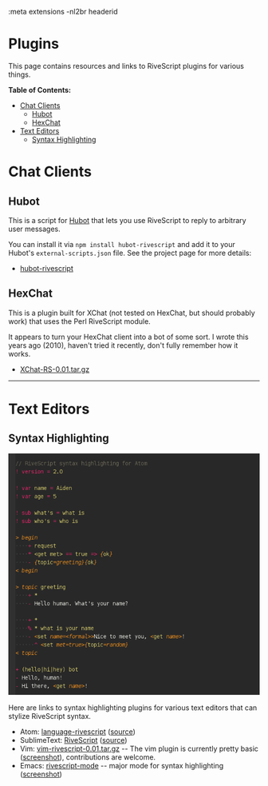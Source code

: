 :meta extensions -nl2br headerid
# Plugins

This page contains resources and links to RiveScript plugins for various things.

**Table of Contents:**

* [Chat Clients](#chat-clients)
    * [Hubot](#hubot)
    * [HexChat](#hexchat)
* [Text Editors](#text-editors)
    * [Syntax Highlighting](#syntax-highlighting)

# Chat Clients

## Hubot

This is a script for [Hubot](https://hubot.github.com/) that lets you use RiveScript
to reply to arbitrary user messages.

You can install it via `npm install hubot-rivescript` and add it to your Hubot's
`external-scripts.json` file. See the project page for more details:

* [hubot-rivescript](https://github.com/aichaos/hubot-rivescript)

## HexChat

This is a plugin built for XChat (not tested on HexChat, but should probably work)
that uses the Perl RiveScript module.

It appears to turn your HexChat client into a bot of some sort. I wrote this years
ago (2010), haven't tried it recently, don't fully remember how it works.

* [XChat-RS-0.01.tar.gz](https://static.rivescript.com/files/plugins/XChat-RS-0.01.tar.gz)

- - -

# Text Editors

## Syntax Highlighting

![Atom Highlighting](https://raw.githubusercontent.com/aichaos/atom-rivescript/master/screenshot.png)

Here are links to syntax highlighting plugins for various text editors that can
stylize RiveScript syntax.

* Atom: [language-rivescript](https://atom.io/packages/language-rivescript) ([source](https://github.com/aichaos/atom-rivescript))
* SublimeText: [RiveScript](https://packagecontrol.io/packages/RiveScript) ([source](https://github.com/thebakeryio/rivescript-sublimetext))
* Vim: [vim-rivescript-0.01.tar.gz](https://static.rivescript.com/files/etc/vim-rivescript-0.01.tar.gz) -- The vim plugin is currently
  pretty basic ([screenshot](https://static.rivescript.com/files/etc/vim-rivescript-0.01.png)), contributions are welcome.
* Emacs: [rivescript-mode](https://github.com/escherdragon/rivescript-mode) -- major mode for syntax highlighting ([screenshot](https://github.com/escherdragon/rivescript-mode/blob/master/screenshot.png))

